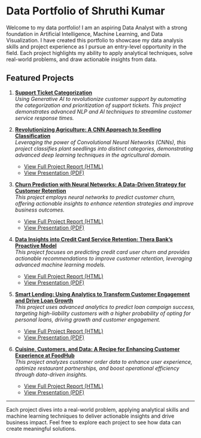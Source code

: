 # Data Portfolio of Shruthi Kumar

Welcome to my data portfolio! I am an aspiring Data Analyst with a strong foundation in Artificial Intelligence, Machine Learning, and Data Visualization. I have created this portfolio to showcase my data analysis skills and project experience as I pursue an entry-level opportunity in the field. Each project highlights my ability to apply analytical techniques, solve real-world problems, and draw actionable insights from data.

## Featured Projects

1. [**Support Ticket Categorization**](https://SBKumar55.github.io/1-Support-Ticket-Categorization%20directory/Support_Ticket_Categorization.html)  
   *Using Generative AI to revolutionize customer support by automating the categorization and prioritization of support tickets. This project demonstrates advanced NLP and AI techniques to streamline customer service response times.*



2. [**Revolutionizing Agriculture: A CNN Approach to Seedling Classification**](https://SBKumar55.github.io/2-CNN-Seedling-Classification/Plant_Seedling_Classification.html)  
   *Leveraging the power of Convolutional Neural Networks (CNNs), this project classifies plant seedlings into distinct categories, demonstrating advanced deep learning techniques in the agricultural domain.*

   - [View Full Project Report (HTML)](https://SBKumar55.github.io/2-CNN-Seedling-Classification/Plant_Seedling_Classification.html)
   - [View Presentation (PDF)](https://github.com/SBKumar55/SBKumar55.github.io/blob/main/2-CNN-Seedling-Classification/Plant_Seedling_Classification_Presentation.pdf)


3. [**Churn Prediction with Neural Networks: A Data-Driven Strategy for Customer Retention**](https://SBKumar55.github.io/3-Neural-Network-Customer-Churn/Customer_Churn_Prediction.html)  
   *This project employs neural networks to predict customer churn, offering actionable insights to enhance retention strategies and improve business outcomes.*

   - [View Full Project Report (HTML)](https://SBKumar55.github.io/3-Neural-Network-Customer-Churn/Customer_Churn_Prediction.html)
   - [View Presentation (PDF)](https://github.com/SBKumar55/SBKumar55.github.io/blob/main/3-Neural-Network-Customer-Churn/Customer_Churn_Prediction_Presentation.pdf)


4. [**Data Insights into Credit Card Service Retention: Thera Bank’s Proactive Model**](https://SBKumar55.github.io/4-Credit-Card-Service-Retention/Credit_Card_Churn_Prediction.html)  
   *This project focuses on predicting credit card user churn and provides actionable recommendations to improve customer retention, leveraging advanced machine learning models.*

   - [View Full Project Report (HTML)](https://SBKumar55.github.io/4-Credit-Card-Service-Retention/Credit_Card_Churn_Prediction.html)
   - [View Presentation (PDF)](https://github.com/SBKumar55/SBKumar55.github.io/blob/main/4-Credit-Card-Service-Retention/Credit_Card_Churn_Prediction_Presentation.pdf)


5. [**Smart Lending: Using Analytics to Transform Customer Engagement and Drive Loan Growth**](https://SBKumar55.github.io/5-Smart-Lending-Analytics/Personal_Loan_Campaign.html)  
   *This project uses advanced analytics to predict loan campaign success, targeting high-liability customers with a higher probability of opting for personal loans, driving growth and customer engagement.*

   - [View Full Project Report (HTML)](https://SBKumar55.github.io/5-Smart-Lending-Analytics/Personal_Loan_Campaign.html)
   - [View Presentation (PDF)](https://github.com/SBKumar55/SBKumar55.github.io/blob/main/5-Smart-Lending-Analytics/Personal_Loan_Campaign_Presentation.pdf)


6. [**Cuisine, Customers, and Data: A Recipe for Enhancing Customer Experience at FoodHub**](https://SBKumar55.github.io/6-FoodHub-Customer-Experience/FoodHub_Customer_Experience.html)  
   *This project analyzes customer order data to enhance user experience, optimize restaurant partnerships, and boost operational efficiency through data-driven insights.*

   - [View Full Project Report (HTML)](https://SBKumar55.github.io/6-FoodHub-Customer-Experience/FoodHub_Customer_Experience.html)
   - [View Presentation (PDF)](https://github.com/SBKumar55/SBKumar55.github.io/blob/main/6-FoodHub-Customer-Experience/FoodHub_Customer_Experience_Presentation.pdf)


---

Each project dives into a real-world problem, applying analytical skills and machine learning techniques to deliver actionable insights and drive business impact. Feel free to explore each project to see how data can create meaningful solutions.


